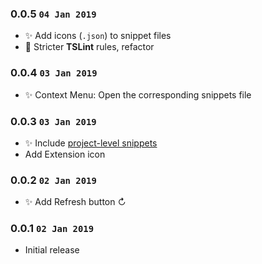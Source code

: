 ### 0.0.5 `04 Jan 2019`

- ✨ Add icons (`.json`) to snippet files
- 🔨 Stricter **TSLint** rules, refactor

### 0.0.4 `03 Jan 2019`

- ✨ Context Menu: Open the corresponding snippets file

### 0.0.3 `03 Jan 2019`

- ✨ Include [project-level snippets](https://github.com/Microsoft/vscode/issues/8102#issuecomment-423476360)
-  Add Extension icon

### 0.0.2 `02 Jan 2019`

- ✨ Add Refresh button ↻

### 0.0.1 `02 Jan 2019`

- Initial release

